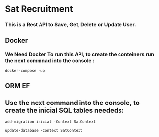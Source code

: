 # Sat Recruitment

### This is a Rest API to Save, Get, Delete or Update User.

## Docker 
### We Need Docker To run this API, to create the conteiners run the next commnad into the console :

```
docker-compose -up
```

## ORM EF
## Use the next command into the console, to create the inicial SQL tables neededs:

```
add-migration inicial -Context SatContext
```

```
update-database -Context SatContext
```
